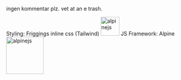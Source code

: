 ingen kommentar plz. vet at an e trash. 


Styling: Friggings inline css (Tailwind) <img src="https://upload.wikimedia.org/wikipedia/commons/thumb/d/d5/Tailwind_CSS_Logo.svg/1024px-Tailwind_CSS_Logo.svg.png" alt="alpinejs" width="50" height="50">
JS Framework: Alpine <img src="https://alpinejs.dev/alpine_long.svg" alt="alpinejs" width="100" height="100">